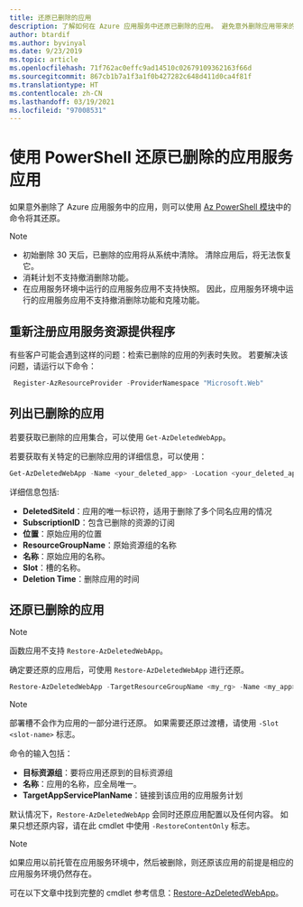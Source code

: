 ```yaml
---
title: 还原已删除的应用
description: 了解如何在 Azure 应用服务中还原已删除的应用。 避免意外删除应用带来的麻烦。
author: btardif
ms.author: byvinyal
ms.date: 9/23/2019
ms.topic: article
ms.openlocfilehash: 71f762ac0effc9ad14510c02679109362163f66d
ms.sourcegitcommit: 867cb1b7a1f3a1f0b427282c648d411d0ca4f81f
ms.translationtype: HT
ms.contentlocale: zh-CN
ms.lasthandoff: 03/19/2021
ms.locfileid: "97008531"
---
```

# <a name="restore-deleted-app-service-app-using-powershell"></a>使用 PowerShell 还原已删除的应用服务应用

如果意外删除了 Azure 应用服务中的应用，则可以使用 [Az PowerShell 模块](/powershell/azure/)中的命令将其还原。

> [!NOTE]
> - 初始删除 30 天后，已删除的应用将从系统中清除。 清除应用后，将无法恢复它。
> - 消耗计划不支持撤消删除功能。
> - 在应用服务环境中运行的应用服务应用不支持快照。 因此，应用服务环境中运行的应用服务应用不支持撤消删除功能和克隆功能。
>

## <a name="re-register-app-service-resource-provider"></a>重新注册应用服务资源提供程序

有些客户可能会遇到这样的问题：检索已删除的应用的列表时失败。 若要解决该问题，请运行以下命令：

```powershell
 Register-AzResourceProvider -ProviderNamespace "Microsoft.Web"
```

## <a name="list-deleted-apps"></a>列出已删除的应用

若要获取已删除的应用集合，可以使用 `Get-AzDeletedWebApp`。

若要获取有关特定的已删除应用的详细信息，可以使用：

```powershell
Get-AzDeletedWebApp -Name <your_deleted_app> -Location <your_deleted_app_location> 
```

详细信息包括:

- **DeletedSiteId**：应用的唯一标识符，适用于删除了多个同名应用的情况
- **SubscriptionID**：包含已删除的资源的订阅
- **位置**：原始应用的位置
- **ResourceGroupName**：原始资源组的名称
- **名称**：原始应用的名称。
- **Slot**：槽的名称。
- **Deletion Time**：删除应用的时间  

## <a name="restore-deleted-app"></a>还原已删除的应用

>[!NOTE]
> 函数应用不支持 `Restore-AzDeletedWebApp`。

确定要还原的应用后，可使用 `Restore-AzDeletedWebApp` 进行还原。

```powershell
Restore-AzDeletedWebApp -TargetResourceGroupName <my_rg> -Name <my_app> -TargetAppServicePlanName <my_asp>
```
> [!NOTE]
> 部署槽不会作为应用的一部分进行还原。 如果需要还原过渡槽，请使用 `-Slot <slot-name>` 标志。
>

命令的输入包括：

- **目标资源组**：要将应用还原到的目标资源组
- **名称**：应用的名称，应全局唯一。
- **TargetAppServicePlanName**：链接到该应用的应用服务计划

默认情况下，`Restore-AzDeletedWebApp` 会同时还原应用配置以及任何内容。 如果只想还原内容，请在此 cmdlet 中使用 `-RestoreContentOnly` 标志。

> [!NOTE]
> 如果应用以前托管在应用服务环境中，然后被删除，则还原该应用的前提是相应的应用服务环境仍然存在。
>

可在以下文章中找到完整的 cmdlet 参考信息：[Restore-AzDeletedWebApp](/powershell/module/az.websites/restore-azdeletedwebapp)。
